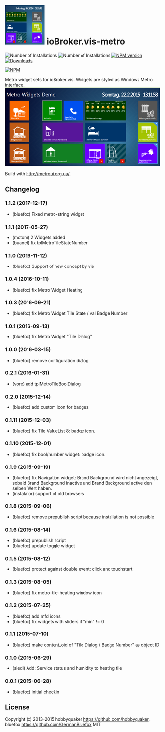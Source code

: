 ![Logo](admin/metro.png)
ioBroker.vis-metro
============
![Number of Installations](http://iobroker.live/badges/vis-metro-installed.svg) ![Number of Installations](http://iobroker.live/badges/vis-metro-stable.svg) [![NPM version](http://img.shields.io/npm/v/iobroker.vis-metro.svg)](https://www.npmjs.com/package/iobroker.vis-metro)
[![Downloads](https://img.shields.io/npm/dm/iobroker.vis-metro.svg)](https://www.npmjs.com/package/iobroker.vis-metro)

[![NPM](https://nodei.co/npm/iobroker.vis-metro.png?downloads=true)](https://nodei.co/npm/iobroker.vis-metro/)


Metro widget sets for ioBroker.vis. Widgets are styled as Windows Metro interface.
![Screenshot](img/Demo2.png)

Build with http://metroui.org.ua/. 

## Changelog
### 1.1.2 (2017-12-17)
- (bluefox) Fixed metro-string widget

### 1.1.1 (2017-05-27)
- (mctom) 2 Widgets added
- (buanet) fix tplMetroTileStateNumber

### 1.1.0 (2016-11-12)
- (bluefox) Support of new concept by vis

### 1.0.4 (2016-10-11)
- (bluefox) fix Metro Widget Heating

### 1.0.3 (2016-09-21)
- (bluefox) fix Metro Widget Tile State / val Badge Number 

### 1.0.1 (2016-09-13)
- (bluefox) fix Metro Widget "Tile Dialog" 

### 1.0.0 (2016-03-15)
- (bluefox) remove configuration dialog

### 0.2.1 (2016-01-31)
- (vore) add tplMetroTileBoolDialog

### 0.2.0 (2015-12-14)
- (bluefox) add custom icon for badges

### 0.1.11 (2015-12-03)
- (bluefox) fix Tile ValueList 8: badge icon.

### 0.1.10 (2015-12-01)
- (bluefox) fix bool/number widget: badge icon.

### 0.1.9 (2015-09-19)
- (bluefox) fix Navigation widget: Brand Background wird nicht angezeigt, sobald Brand Background inactive und Brand Background active den selben Wert haben.
- (instalator) support of old browsers

### 0.1.8 (2015-09-06)
- (bluefox) remove prepublish script because installation is not possible

### 0.1.6 (2015-08-14)
- (bluefox) prepublish script
- (bluefox) update toggle widget

### 0.1.5 (2015-08-12)
- (bluefox) protect against double event: click and touchstart

### 0.1.3 (2015-08-05)
- (bluefox) fix metro-tile-heating window icon

### 0.1.2 (2015-07-25)
- (bluefox) add mfd icons
- (bluefox) fix widgets with sliders if "min" != 0

### 0.1.1 (2015-07-10)
- (bluefox) make content_oid of "Tile Dialog / Badge Number" as object ID

### 0.1.0 (2015-06-29)
- (siedi) Add: Service status and humidity to heating tile

### 0.0.1 (2015-06-28)
- (bluefox) initial checkin

## License
 Copyright (c) 2013-2015 hobbyquaker https://github.com/hobbyquaker, bluefox https://github.com/GermanBluefox
 MIT
